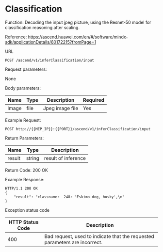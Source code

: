  Classification
==============

Function: Decoding the input jpeg picture, using the Resnet-50 model for classification reasoning after scaling.

Reference: https://ascend.huawei.com/en/#/software/mindx-sdk/applicationDetails/60172215?fromPage=1

URL
```
POST /ascend/v1/inferClassification/input
```

Request parameters:

None

Body parameters:

| Name          | Type                        | Description              | Required      |
| ------------- | --------------------------- | ------------------------ | ------------- |
| Image    | file                      | Jpeg image file      | Yes |

Example Request:

```
POST http://{{MEP_IP}}:{{PORT}}/ascend/v1/inferClassification/input
```

Return Parameters:

| Name          | Type                        | Description              |
| ------------- | --------------------------- | ------------------------ |
| result     | string                     | result of inference                 |

Return Code: 200 OK

Example Response:
```
HTTP/1.1 200 OK
{
    "result": "classname:  248: 'Eskimo dog, husky',\n"
}
```

Exception status code

| HTTP Status Code | Description |
| --- | --- |
| 400  | Bad request, used to indicate that the requested parameters are incorrect. |